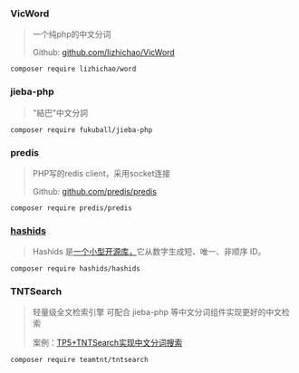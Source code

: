 ### VicWord 

>   一个纯php的中文分词
>
>   Github: [github.com/lizhichao/VicWord](github.com/lizhichao/VicWord)

```
composer require lizhichao/word
```



### jieba-php

>   "結巴"中文分詞

```
composer require fukuball/jieba-php
```



### predis 

>   PHP写的redis client，采用socket连接
>
>   Github: [github.com/predis/predis](github.com/predis/predis)

```
composer require predis/predis
```



### [hashids](https://github.com/vinkla/hashids)

>   Hashids 是[一个小型开源库，](https://github.com/vinkla/hashids.php)它从数字生成短、唯一、非顺序 ID。

```
composer require hashids/hashids
```



### TNTSearch

>   轻量级全文检索引擎 可配合 jieba-php 等中文分词组件实现更好的中文检索
>
>   案例：[TP5+TNTSearch实现中文分词搜索](https://www.jianshu.com/p/652026d8af2a)

```
composer require teamtnt/tntsearch
```